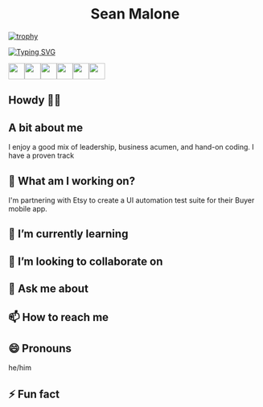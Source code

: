 <h1 align="center">Sean Malone</h1>

<p align="center">
  
[![trophy](https://github-profile-trophy.vercel.app/?username=planetmalone&theme=onedark&rank=SECRET,SSS,SS,S,AAA,AA,A,B)](https://github.com/ryo-ma/github-profile-trophy)
  
</p>


[![Typing SVG](https://readme-typing-svg.demolab.com?font=Fira+Code&duration=2000&pause=500&color=FFFFFF&multiline=true&repeat=false&width=550&height=120&lines=Technology+Leader;15%2B+years+of+coding+experience;7%2B+years+of+Technology+and+People+Management;Passion+for+building+user-centric+experiences)](https://git.io/typing-svg)

<div style="display: flex">
  <a href="https://angular.io/" style="text-direction: none !important">
    <img height="32" width="32" src="https://cdn.simpleicons.org/angular/darkorange" />
  </a>
  <a href="https://angular.io/">
    <img height="32" width="32" src="https://cdn.simpleicons.org/react/darkorange" />
  </a>
  <a href="https://angular.io/">
    <img height="32" width="32" src="https://cdn.simpleicons.org/figma/darkorange" />
  </a>
  <a href="https://angular.io/">
    <img height="32" width="32" src="https://cdn.simpleicons.org/laravel/darkorange" />
  </a>
  <a href="https://angular.io/">
    <img height="32" width="32" src="https://cdn.simpleicons.org/solid/darkorange" />
  </a>
  <a href="https://angular.io/">
    <img height="32" width="32" src="https://cdn.simpleicons.org/homeassistant/darkorange" />
  </a>
</div>


## Howdy :wave:🤠

## A bit about me
I enjoy a good mix of leadership, business acumen, and hand-on coding. I have a proven track

## 🔭 What am I working on?
I'm partnering with Etsy to create a UI automation test suite for their Buyer mobile app.

## 🌱 I’m currently learning

## 👯 I’m looking to collaborate on

## 💬 Ask me about

## 📫 How to reach me

## 😄 Pronouns
he/him

## ⚡ Fun fact
